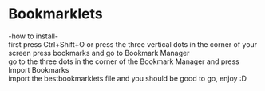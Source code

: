 # Bookmarklets
-how to install- <br>
first press Ctrl+Shift+O or press the three vertical dots in the corner of your screen press bookmarks and go to Bookmark Manager<br>
go to the three dots in the corner of the Bookmark Manager and press Import Bookmarks<br>
import the bestbookmarklets file and you should be good to go, enjoy :D 
